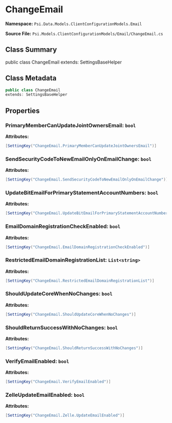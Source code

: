 # ChangeEmail

**Namespace:** `Psi.Data.Models.ClientConfigurationModels.Email`

**Source File:** `Psi.Models.ClientConfigurationModels/Email/ChangeEmail.cs`

## Class Summary

public class ChangeEmail
extends: SettingsBaseHelper

## Class Metadata

```typescript
public class ChangeEmail
extends: SettingsBaseHelper
```

## Properties

### PrimaryMemberCanUpdateJointOwnersEmail: `bool`

**Attributes:**
```csharp
[SettingKey("ChangeEmail.PrimaryMemberCanUpdateJointOwnersEmail")]
```

### SendSecurityCodeToNewEmailOnlyOnEmailChange: `bool`

**Attributes:**
```csharp
[SettingKey("ChangeEmail.SendSecurityCodeToNewEmailOnlyOnEmailChange")]
```

### UpdateBitEmailForPrimaryStatementAccountNumbers: `bool`

**Attributes:**
```csharp
[SettingKey("ChangeEmail.UpdateBitEmailForPrimaryStatementAccountNumbers")]
```

### EmailDomainRegistrationCheckEnabled: `bool`



**Attributes:**
```csharp
[SettingKey("ChangeEmail.EmailDomainRegistrationCheckEnabled")]
```

### RestrictedEmailDomainRegistrationList: `List<string>`



**Attributes:**
```csharp
[SettingKey("ChangeEmail.RestrictedEmailDomainRegistrationList")]
```

### ShouldUpdateCoreWhenNoChanges: `bool`



**Attributes:**
```csharp
[SettingKey("ChangeEmail.ShouldUpdateCoreWhenNoChanges")]
```

### ShouldReturnSuccessWithNoChanges: `bool`



**Attributes:**
```csharp
[SettingKey("ChangeEmail.ShouldReturnSuccessWithNoChanges")]
```

### VerifyEmailEnabled: `bool`



**Attributes:**
```csharp
[SettingKey("ChangeEmail.VerifyEmailEnabled")]
```

### ZelleUpdateEmailEnabled: `bool`



**Attributes:**
```csharp
[SettingKey("ChangeEmail.Zelle.UpdateEmailEnabled")]
```
